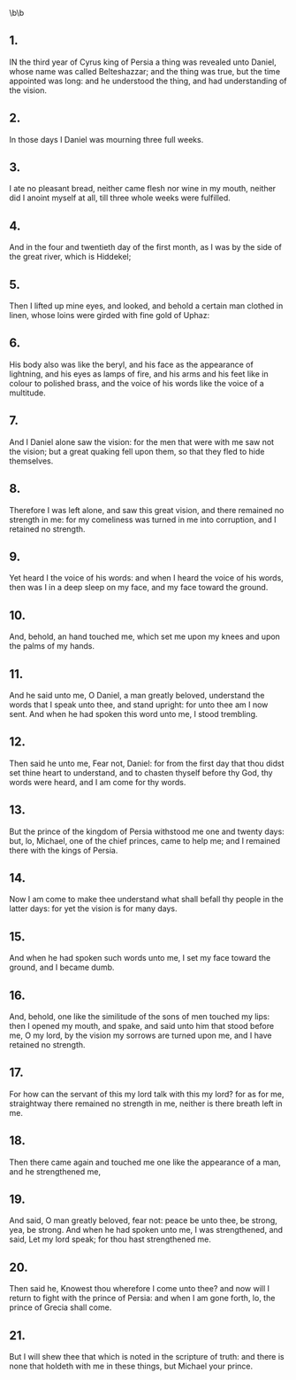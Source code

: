 \b\b
## 1.
IN the third year of Cyrus king of Persia a thing was revealed unto Daniel, whose name was called Belteshazzar; and the thing was true, but the time appointed was long: and he understood the thing, and had understanding of the vision.
## 2.
In those days I Daniel was mourning three full weeks.
## 3.
I ate no pleasant bread, neither came flesh nor wine in my mouth, neither did I anoint myself at all, till three whole weeks were fulfilled.
## 4.
And in the four and twentieth day of the first month, as I was by the side of the great river, which is Hiddekel;
## 5.
Then I lifted up mine eyes, and looked, and behold a certain man clothed in linen, whose loins were girded with fine gold of Uphaz:
## 6.
His body also was like the beryl, and his face as the appearance of lightning, and his eyes as lamps of fire, and his arms and his feet like in colour to polished brass, and the voice of his words like the voice of a multitude.
## 7.
And I Daniel alone saw the vision: for the men that were with me saw not the vision; but a great quaking fell upon them, so that they fled to hide themselves.
## 8.
Therefore I was left alone, and saw this great vision, and there remained no strength in me: for my comeliness was turned in me into corruption, and I retained no strength.
## 9.
Yet heard I the voice of his words: and when I heard the voice of his words, then was I in a deep sleep on my face, and my face toward the ground.
## 10.
And, behold, an hand touched me, which set me upon my knees and upon the palms of my hands.
## 11.
And he said unto me, O Daniel, a man greatly beloved, understand the words that I speak unto thee, and stand upright: for unto thee am I now sent.  And when he had spoken this word unto me, I stood trembling.
## 12.
Then said he unto me, Fear not, Daniel: for from the first day that thou didst set thine heart to understand, and to chasten thyself before thy God, thy words were heard, and I am come for thy words.
## 13.
But the prince of the kingdom of Persia withstood me one and twenty days: but, lo, Michael, one of the chief princes, came to help me; and I remained there with the kings of Persia.
## 14.
Now I am come to make thee understand what shall befall thy people in the latter days: for yet the vision is for many days.
## 15.
And when he had spoken such words unto me, I set my face toward the ground, and I became dumb.
## 16.
And, behold, one like the similitude of the sons of men touched my lips: then I opened my mouth, and spake, and said unto him that stood before me, O my lord, by the vision my sorrows are turned upon me, and I have retained no strength.
## 17.
For how can the servant of this my lord talk with this my lord?  for as for me, straightway there remained no strength in me, neither is there breath left in me.
## 18.
Then there came again and touched me one like the appearance of a man, and he strengthened me,
## 19.
And said, O man greatly beloved, fear not: peace be unto thee, be strong, yea, be strong.  And when he had spoken unto me, I was strengthened, and said, Let my lord speak; for thou hast strengthened me.
## 20.
Then said he, Knowest thou wherefore I come unto thee?  and now will I return to fight with the prince of Persia: and when I am gone forth, lo, the prince of Grecia shall come.
## 21.
But I will shew thee that which is noted in the scripture of truth: and there is none that holdeth with me in these things, but Michael your prince.
